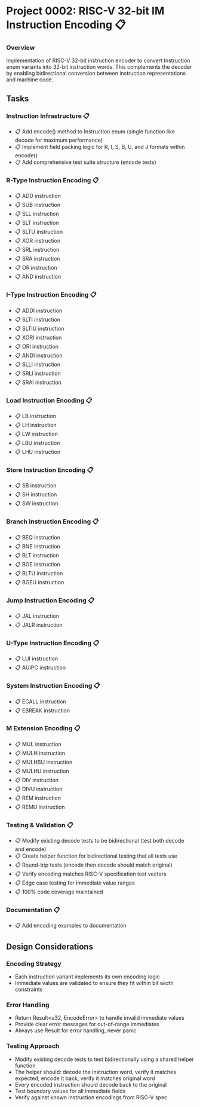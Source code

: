 # Project 0002: RISC-V 32-bit IM Instruction Encoding 📋

### Overview
Implementation of RISC-V 32-bit instruction encoder to convert Instruction enum variants into 32-bit instruction words. This complements the decoder by enabling bidirectional conversion between instruction representations and machine code.

## Tasks

### Instruction Infrastructure 📋
- 📋 Add encode() method to Instruction enum (single function like decode for maximum performance)
- 📋 Implement field packing logic for R, I, S, B, U, and J formats within encode()
- 📋 Add comprehensive test suite structure (encode tests)

### R-Type Instruction Encoding 📋
- 📋 ADD instruction
- 📋 SUB instruction  
- 📋 SLL instruction
- 📋 SLT instruction
- 📋 SLTU instruction
- 📋 XOR instruction
- 📋 SRL instruction
- 📋 SRA instruction
- 📋 OR instruction
- 📋 AND instruction

### I-Type Instruction Encoding 📋
- 📋 ADDI instruction
- 📋 SLTI instruction
- 📋 SLTIU instruction
- 📋 XORI instruction
- 📋 ORI instruction
- 📋 ANDI instruction
- 📋 SLLI instruction
- 📋 SRLI instruction
- 📋 SRAI instruction

### Load Instruction Encoding 📋
- 📋 LB instruction
- 📋 LH instruction
- 📋 LW instruction
- 📋 LBU instruction
- 📋 LHU instruction

### Store Instruction Encoding 📋
- 📋 SB instruction
- 📋 SH instruction
- 📋 SW instruction

### Branch Instruction Encoding 📋
- 📋 BEQ instruction
- 📋 BNE instruction
- 📋 BLT instruction
- 📋 BGE instruction
- 📋 BLTU instruction
- 📋 BGEU instruction

### Jump Instruction Encoding 📋
- 📋 JAL instruction
- 📋 JALR instruction

### U-Type Instruction Encoding 📋
- 📋 LUI instruction
- 📋 AUIPC instruction

### System Instruction Encoding 📋
- 📋 ECALL instruction
- 📋 EBREAK instruction

### M Extension Encoding 📋
- 📋 MUL instruction
- 📋 MULH instruction
- 📋 MULHSU instruction
- 📋 MULHU instruction
- 📋 DIV instruction
- 📋 DIVU instruction
- 📋 REM instruction
- 📋 REMU instruction

### Testing & Validation 📋
- 📋 Modify existing decode tests to be bidirectional (test both decode and encode)
- 📋 Create helper function for bidirectional testing that all tests use
- 📋 Round-trip tests (encode then decode should match original)
- 📋 Verify encoding matches RISC-V specification test vectors
- 📋 Edge case testing for immediate value ranges
- 📋 100% code coverage maintained

### Documentation 📋
- 📋 Add encoding examples to documentation

## Design Considerations

### Encoding Strategy
- Each instruction variant implements its own encoding logic
- Immediate values are validated to ensure they fit within bit width constraints

### Error Handling
- Return Result<u32, EncodeError> to handle invalid immediate values
- Provide clear error messages for out-of-range immediates
- Always use Result for error handling, never panic

### Testing Approach
- Modify existing decode tests to test bidirectionally using a shared helper function
- The helper should: decode the instruction word, verify it matches expected, encode it back, verify it matches original word
- Every encoded instruction should decode back to the original
- Test boundary values for all immediate fields
- Verify against known instruction encodings from RISC-V spec